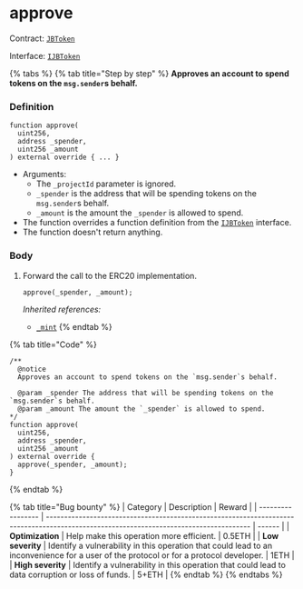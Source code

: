 # approve

Contract: [`JBToken`](/protocol/api/contracts/jbtoken/README.md)​‌

Interface: [`IJBToken`](/protocol/api/interfaces/ijbtoken.md)

{% tabs %}
{% tab title="Step by step" %}
**Approves an account to spend tokens on the `msg.sender`s behalf.**

### Definition

```solidity
function approve(
  uint256,
  address _spender,
  uint256 _amount
) external override { ... }
```

* Arguments:
  * The `_projectId` parameter is ignored.
  * `_spender` is the address that will be spending tokens on the `msg.sender`s behalf.
  * `_amount` is the amount the `_spender` is allowed to spend.
* The function overrides a function definition from the [`IJBToken`](/protocol/api/interfaces/ijbtoken.md) interface.
* The function doesn't return anything.

### Body

1.  Forward the call to the ERC20 implementation.

    ```solidity
    approve(_spender, _amount);
    ```

    _Inherited references:_

    * [`_mint`](https://docs.openzeppelin.com/contracts/4.x/api/token/erc20#IERC20-approve-address-uint256-)
{% endtab %}

{% tab title="Code" %}
```solidity
/** 
  @notice
  Approves an account to spend tokens on the `msg.sender`s behalf.

  @param _spender The address that will be spending tokens on the `msg.sender`s behalf.
  @param _amount The amount the `_spender` is allowed to spend.
*/
function approve(
  uint256,
  address _spender,
  uint256 _amount
) external override {
  approve(_spender, _amount);
}
```
{% endtab %}

{% tab title="Bug bounty" %}
| Category          | Description                                                                                                                            | Reward |
| ----------------- | -------------------------------------------------------------------------------------------------------------------------------------- | ------ |
| **Optimization**  | Help make this operation more efficient.                                                                                               | 0.5ETH |
| **Low severity**  | Identify a vulnerability in this operation that could lead to an inconvenience for a user of the protocol or for a protocol developer. | 1ETH   |
| **High severity** | Identify a vulnerability in this operation that could lead to data corruption or loss of funds.                                        | 5+ETH  |
{% endtab %}
{% endtabs %}
